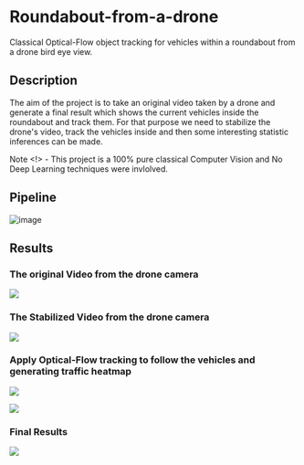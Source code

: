 # Roundabout-from-a-drone
Classical Optical-Flow object tracking for vehicles within a roundabout from a drone bird eye view.

## Description 
The aim of the project is to take an original video taken by a drone and generate a final result which shows the current vehicles inside the roundabout and track them.
For that purpose we need to stabilize the drone's video, track the vehicles inside and then some interesting statistic inferences can be made.

Note <!> - This project is a 100% pure classical Computer Vision and No Deep Learning techniques were invlolved.
## Pipeline

![image](https://github.com/Raviv-Herrera/Roundabout-from-a-drone/assets/136422674/d777bfaa-0468-49de-b1d3-3fafa7aff533)


## Results 

### The original Video from the drone camera  

![](https://github.com/Raviv-Herrera/Roundabout-from-a-drone/blob/main/original_video.gif)

### The Stabilized Video from the drone camera  

![](https://github.com/Raviv-Herrera/Roundabout-from-a-drone/blob/main/stabilized_video.gif)

### Apply Optical-Flow tracking to follow the vehicles and generating traffic heatmap

![](https://github.com/Raviv-Herrera/Roundabout-from-a-drone/blob/main/opf_vehicles.gif)

![](https://github.com/Raviv-Herrera/Roundabout-from-a-drone/blob/main/traffic_heatmap.gif)

### Final Results
![](https://github.com/Raviv-Herrera/Roundabout-from-a-drone/blob/main/final_results_video.gif)
